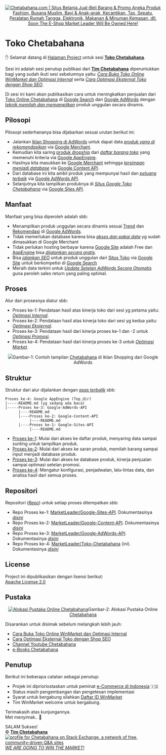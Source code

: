 <p align="center"> 
<a href="https://chetabahana.com/"><img src="https://chetabahana.files.wordpress.com/2018/04/logoweb.png" alt="Chetabahana.com | Situs Belanja Jual-Beli Barang & Promo Aneka Produk Fashion, Busana Muslim, Bayi & Anak-anak, Kecantikan, Tas, Sepatu, Peralatan Rumah Tangga, Elektronik, Makanan & Minuman Kemasan, dll. Soon The E-Shop Market Leader Will Be Owned Here!"></a>
</p>

# Toko Chetabahana

:hand: Selamat datang di [Halaman Project](https://github.com/MarketLeader) untuk sesi [**Toko Chetabahana**](https://github.com/MarketLeader/Toko-Chetabahana).

Sesi ini adalah sesi penutup publikasi dari 
[**Tim Chetabahana**](https://github.com/chetabahana) diperuntukkan bagi yang sudah ikuti sesi sebelumnya yaitu: [_Cara Buka Toko Online WinMarket dan Optimasi Internal_](https://chetabahana.blogspot.com/) serta [_Cara Optimasi Eksternal Toko dengan Shop SEO_](https://chetabahana.wordpress.com/).

Di sesi ini kami akan publikasikan cara untuk meningkatkan penjualan dari [Toko Online Chetabahana](https://chetabahana.com/) di [Google Search](https://developers.google.com/search/) dan [Google AdWords](https://adwords.google.com/) dengan [_teknik memilah dan memampilkan_](#struktur) produk unggulan secara dinamis.

## Pilosopi
Pilosopi sederhananya bisa dijabarkan sesuai urutan berikut ini:
- Jalankan [Iklan Shopping di AdWords](https://chetabahana.wordpress.com/google-shopping/) untuk dapat data [_produk yang di rekomendasikan_](https://support.google.com/merchants/answer/6288242) via [Google Merchant](https://support.google.com/merchants/answer/188493).  
- Kemudian kita saring [produk dropship](https://chetabahana.com/product?p=1&c=0&l=60) dari [_daftar barang toko_](https://chetabahana.com/sitemap.xml) yang memenuhi kriteria via [Google AppEngine](https://cloud.google.com/appengine/).  
- Hasilnya kita masukkan ke [Google Merchant](https://www.google.com/retail/solutions/merchant-center/) sehingga [_tersimpan menjadi database_](https://support.google.com/merchants/answer/7052112) via [Google Content API](https://developers.google.com/shopping-content/v2/quickstart).  
- Dari database ini kita ambil produk yang mempunyai hasil dan [_peluang terbaik_](https://support.google.com/merchants/answer/7228489?hl=id) via [Google AdWords API](https://developers.google.com/adwords/api/docs/guides/start).  
- Selanjutnya kita tampilkan produknya di [_Situs Google Toko Chetabahana_](http://toko.chetabahana.com/) via [Google Sites API](https://developers.google.com/google-apps/sites/docs/developers_guide).  

## Manfaat
Manfaat yang bisa diperoleh adalah sbb:
- Menampilkan produk unggulan secara dinamis sesuai [Trend](https://support.google.com/adwords/answer/6325039?hl=id) dan [Rekomendasi](https://support.google.com/adwords/answer/3448398) di [Google AdWords](https://adwords.google.com/).
- Tidak memerlukan database karena bisa [_akses dan pakai data_](https://developers.google.com/shopping-content/v2/making-requests) yg sudah dimasukkan di Google Merchant
- Tidak perlukan hosting berbayar karena [Google Site](http://sites.google.com/) adalah Free dan [AppEngine](https://cloud.google.com/appengine/) bisa [_dijalankan secara gratis_](https://stackoverflow.com/questions/18101642/appengine-limit-the-number-of-instances/26654430#26654430).
- Bisa [_jalankan SEO_](https://developers.google.com/search/) untuk produk unggulan dari [Situs Toko](https://chetabahana.com/) via [Google Site](http://toko.chetabahana.com/) untuk berkompetisi di [Google Search](https://www.google.com/search?q=chetabahana)
- Meraih data terkini untuk [_Update Setelan AdWords Secara Otomatis_](https://developers.google.com/adwords/api/docs/guides/start) guna peroleh sales return yang paling optimal.  

## Proses
 Alur dari prosesnya diatur sbb:
- Proses ke-1: Pendataan hasil atas kinerja toko dari sesi yg petama yaitu: [_Optimasi Internal_](https://chetabahana.blogspot.com/).
- Proses ke-2: Pendataan hasil atas kinerja toko dari sesi yg kedua yaitu: [_Optimasi Eksternal_](https://chetabahana.wordpress.com/).
- Proses ke-3: Pendataan hasil dari kinerja proses ke-1 dan -2 untuk [_Optimasi Promosi_](https://support.google.com/adwords/answer/3455573?hl=id).
- Proses ke-4: Pendataan hasil dari kinerja proses ke-3 untuk [_Optimasi Market_](https://support.google.com/adwords/answer/6167176).
<p align="center"> 
<a href="https://chetabahana.com/product?l=60&o=harga&group=393"><img src="https://user-images.githubusercontent.com/36441664/38913079-10a00cea-4303-11e8-8138-4694115c4cf3.png"></a>Gambar-1: Contoh tampilan <a href=https://chetabahana.com>Chetabahana</a> di Iklan Shopping dari Google AdWords
</p>

## Struktur
Struktur dari alur dijalankan dengan [_asas terbalik_](https://en.wikipedia.org/wiki/Algorithm) sbb:
```
Proses ke-4: Google AppEngine (Top_dir)
|-----README.md (yg sedang ada baca)
|-----Proses ke-3: Google-AdWords-API
      |----README.md
      |----Proses ke-2: Google-Content-API
           |----README.md
      |----Proses ke-1: Google-Sites-API
           |----README.md
```
- [Proses ke-1](https://github.com/MarketLeader/Google-Sites-API#google-sites-api): Mulai dari akses ke daftar produk, menyaring data sampai sunting untuk tampilkan produk.
- [Proses ke-2](https://github.com/MarketLeader/Google-Content-API#google-content-api): Mulai dari akses ke saran produk, memilah barang sampai input menjadi database produk.
- [Proses ke-3](https://github.com/MarketLeader/Google-AdWords-API#google-adwords-api): Mulai dari akses ke database produk, kinerja penjualan sampai optimasi setelan promosi.
- [Proses ke-4](#proses): Mengatur konfigurasi, penjadwalan, lalu-lintas data, dan analisa hasil dari semua proses.


## Repositori
Repositori ([_Repo_](https://help.github.com/articles/create-a-repo/)) untuk setiap proses ditempatkan sbb:
- Repo Proses ke-1: [MarketLeader/Google-Sites-API](https://github.com/MarketLeader/Google-Sites-API). Dokumentasinya [_disini_](https://github.com/MarketLeader/Google-Sites-API/wiki)
- Repo Proses ke-2: [MarketLeader/Google-Content-API](https://github.com/MarketLeader/Google-Content-API). Dokumentasinya [_disini_](https://github.com/MarketLeader/Google-Content-API/wiki)
- Repo Proses ke-3: [MarketLeader/Google-AdWords-API](https://github.com/MarketLeader/Google-AdWords-API). Dokumentasinya [_disini_](https://github.com/MarketLeader/Google-AdWords-API/wiki)
- Repo Proses ke-4: [MarketLeader/Toko-Chetabahana](https://github.com/MarketLeader/Toko-Chetabahana) (ini). Dokumentasinya [_disini_](https://github.com/MarketLeader/Toko-Chetabahana/wiki)

## License
Project ini dipublikasikan dengan lisensi berikut:  
[Apache License 2.0](https://github.com/MarketLeader/Toko-Chetabahana/blob/master/LICENSE)

## Pustaka
<p align="center"> 
<a href="https://chetabahana.com/"><img src="https://user-images.githubusercontent.com/36441664/38942532-44c87736-4359-11e8-9ad4-56f7d2b68ced.png" alt="Alokasi Pustaka Online Chetabahana"></a>Gambar-2: Alokasi Pustaka Online <a href=https://chetabahana.com>Chetabahana</a>
</p>

Disarankan untuk disimak sebelum melangkah lebih jauh:  
- [Cara Buka Toko Online WinMarket dan Optimasi Internal](https://chetabahana.blogspot.com/)
- [Cara Optimasi Eksternal Toko dengan Shop SEO](https://chetabahana.wordpress.com/)
- [Channel Youtube Chetabahana](https://www.youtube.com/channel/UCZlPku9beXzdROCknYLuRNg?view_as=subscriber)
- [e-Books Chetabahana](https://www.scribd.com/user/401259110/Chetabahana)

## Penutup
Berikut ini beberapa catatan sebagai penutup:  
- Projek ini diprioriostaskan untuk peminat [e-Commerce di Indonesia](https://www.youtube.com/watch?v=dd__L8Jh2c4&t=25s) 🇮🇩
- Status masih pengembangan dan pengetesan implementasi
- Syarat untuk bergabung silahkan [Daftar ID WinMarket](https://www.winmarket.id/?b=01647234)
- Tim WinMarket welcome untuk bergabung.

Terimakasih atas kunjungannya.  
Met menyimak.. :pray:  

SALAM Sukses!  
:copyright: [**Tim Chetabahana**](https://github.com/chetabahana)  
[![profile for Chetabahana on Stack Exchange, a network of free, community-driven Q&amp;A sites](https://stackexchange.com/users/flair/5054985.png)](https://stackoverflow.com/users/4058484/chetabahana?tab=profile)   
[*WE ARE GOING TO WIN THE MARKET!*](https://github.com/MarketLeader/Toko-Chetabahana)
